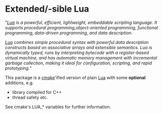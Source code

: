 # Extended/-sible Lua

"*[Lua](http://www.lua.org) is a powerful, efficient, lightweight, embeddable scripting
language. It supports procedural programming,object-oriented programming, functional programming,
data-driven programming, and data description.*

*[Lua](http://www.lua.org) combines simple procedural syntax with powerful data description constructs based on associative
arrays and extensible semantics. Lua is dynamically typed, runs by interpreting bytecode with a
register-based virtual machine, and has automatic memory management with incremental garbage collection,
making it ideal for configuration, scripting, and rapid prototyping.*"

This package is a [cmake](https://cmake.org/)'ified version of plain [Lua](http://www.lua.org) with
some **optional** additions, e.g.
- library compiled for C++
- thread safety
etc.

See cmake's LUA_\* variables for further information.